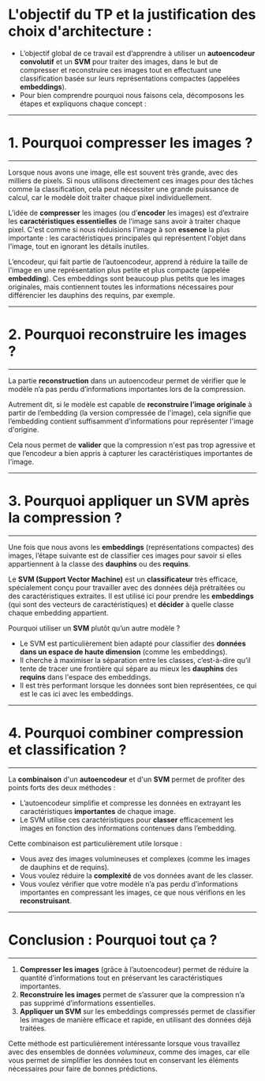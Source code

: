 # **L'objectif du TP et la justification des choix d'architecture :**

- L’objectif global de ce travail est d’apprendre à utiliser un **autoencodeur convolutif** et un **SVM** pour traiter des images, dans le but de compresser et reconstruire ces images tout en effectuant une classification basée sur leurs représentations compactes (appelées **embeddings**). 
- Pour bien comprendre pourquoi nous faisons cela, décomposons les étapes et expliquons chaque concept :

---
# **1. Pourquoi compresser les images ?**
---

Lorsque nous avons une image, elle est souvent très grande, avec des milliers de pixels. Si nous utilisons directement ces images pour des tâches comme la classification, cela peut nécessiter une grande puissance de calcul, car le modèle doit traiter chaque pixel individuellement.

L’idée de **compresser** les images (ou d’**encoder** les images) est d’extraire les **caractéristiques essentielles** de l’image sans avoir à traiter chaque pixel. C'est comme si nous réduisions l'image à son **essence** la plus importante : les caractéristiques principales qui représentent l'objet dans l'image, tout en ignorant les détails inutiles.

L’encodeur, qui fait partie de l’autoencodeur, apprend à réduire la taille de l'image en une représentation plus petite et plus compacte (appelée **embedding**). Ces embeddings sont beaucoup plus petits que les images originales, mais contiennent toutes les informations nécessaires pour différencier les dauphins des requins, par exemple.

---
# **2. Pourquoi reconstruire les images ?**
---

La partie **reconstruction** dans un autoencodeur permet de vérifier que le modèle n’a pas perdu d’informations importantes lors de la compression. 

Autrement dit, si le modèle est capable de **reconstruire l’image originale** à partir de l’embedding (la version compressée de l'image), cela signifie que l’embedding contient suffisamment d’informations pour représenter l'image d'origine.

Cela nous permet de **valider** que la compression n'est pas trop agressive et que l’encodeur a bien appris à capturer les caractéristiques importantes de l'image.

---
# **3. Pourquoi appliquer un SVM après la compression ?**
---

Une fois que nous avons les **embeddings** (représentations compactes) des images, l’étape suivante est de classifier ces images pour savoir si elles appartiennent à la classe des **dauphins** ou des **requins**.

Le **SVM (Support Vector Machine)** est un **classificateur** très efficace, spécialement conçu pour travailler avec des données déjà prétraitées ou des caractéristiques extraites. Il est utilisé ici pour prendre les **embeddings** (qui sont des vecteurs de caractéristiques) et **décider** à quelle classe chaque embedding appartient.

Pourquoi utiliser un **SVM** plutôt qu’un autre modèle ?
- Le SVM est particulièrement bien adapté pour classifier des **données dans un espace de haute dimension** (comme les embeddings).
- Il cherche à maximiser la séparation entre les classes, c’est-à-dire qu’il tente de tracer une frontière qui sépare au mieux les **dauphins** des **requins** dans l'espace des embeddings.
- Il est très performant lorsque les données sont bien représentées, ce qui est le cas ici avec les embeddings.

---
# **4. Pourquoi combiner compression et classification ?**
---

La **combinaison** d'un **autoencodeur** et d'un **SVM** permet de profiter des points forts des deux méthodes :
- L’autoencodeur simplifie et compresse les données en extrayant les caractéristiques **importantes** de chaque image.
- Le SVM utilise ces caractéristiques pour **classer** efficacement les images en fonction des informations contenues dans l’embedding.

Cette combinaison est particulièrement utile lorsque :
- Vous avez des images volumineuses et complexes (comme les images de dauphins et de requins).
- Vous voulez réduire la **complexité** de vos données avant de les classer.
- Vous voulez vérifier que votre modèle n’a pas perdu d’informations importantes en compressant les images, ce que nous vérifions en les **reconstruisant**.

---
# **Conclusion : Pourquoi tout ça ?**
---

1. **Compresser les images** (grâce à l’autoencodeur) permet de réduire la quantité d’informations tout en préservant les caractéristiques importantes.
2. **Reconstruire les images** permet de s’assurer que la compression n’a pas supprimé d’informations essentielles.
3. **Appliquer un SVM** sur les embeddings compressés permet de classifier les images de manière efficace et rapide, en utilisant des données déjà traitées.

Cette méthode est particulièrement intéressante lorsque vous travaillez avec des ensembles de données *volumineux*, comme des images, car elle vous permet de simplifier les données tout en conservant les éléments nécessaires pour faire de bonnes prédictions.
